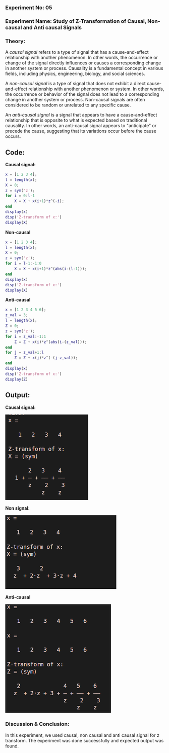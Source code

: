 ### Experiment No: 05
### Experiment Name: Study of Z-Transformation of Causal, Non-causal and Anti causal Signals
### Theory:
<p style="text-align: justify">
  
A *causal signal* refers to a type of signal that has a cause-and-effect relationship with another phenomenon. In other words, the occurrence or change of the signal directly influences or causes a corresponding change in another system or process. Causality is a fundamental concept in various fields, including physics, engineering, biology, and social sciences.
</p>
<p style="text-align: justify">
  
A *non-causal signal* is a type of signal that does not exhibit a direct cause-and-effect relationship with another phenomenon or system. In other words, the occurrence or behavior of the signal does not lead to a corresponding change in another system or process. Non-causal signals are often considered to be random or unrelated to any specific cause.
</p>

<p style="text-align: justify">
  
An *anti-causal signal* is a signal that appears to have a cause-and-effect relationship that is opposite to what is expected based on traditional causality. In other words, an anti-causal signal appears to "anticipate" or precede the cause, suggesting that its variations occur before the cause occurs.
</p>

## Code:
**Causal signal:**
```matlab
x = [1 2 3 4];
l = length(x);
X = 0;
z = sym('z');
for i = 0:l-1
    X = X + x(i+1)*z^(-i);
end
display(x)
disp('Z-transform of x:')
display(X)
```
**Non-causal**
```matlab
x = [1 2 3 4];
l = length(x);
X = 0;
z = sym('z');
for i = l-1:-1:0
    X = X + x(i+1)*z^(abs(i-(l-1)));
end
display(x)
disp('Z-transform of x:')
display(X)
```
**Anti-causal**
```matlab
x = [1 2 3 4 5 6];
z_val = 3; 
l = length(x);
Z = 0;
z = sym('z');
for i = z_val:-1:1
    Z = Z + x(i)*z^(abs(i-(z_val)));
end
for j = z_val+1:l
    Z = Z + x(j)*z^(-(j-z_val));
end
display(x)
disp('Z-transform of x:')
display(Z)
```
## Output:

**Causal signal:**

![Output](https://github.com/i-m-swachha/Digital-Signal-Processing-Sessional/blob/main/Pic/causal.png)

**Non signal:**

![Output](https://github.com/i-m-swachha/Digital-Signal-Processing-Sessional/blob/main/Pic/non-causal.png)

**Anti-causal**

![Output](https://github.com/i-m-swachha/Digital-Signal-Processing-Sessional/blob/main/Pic/anti-causal.png)
### Discussion & Conclusion:
In this experiment, we used causal, non causal and anti causal signal for z transform. The experiment was done successfully and expected output was found.
